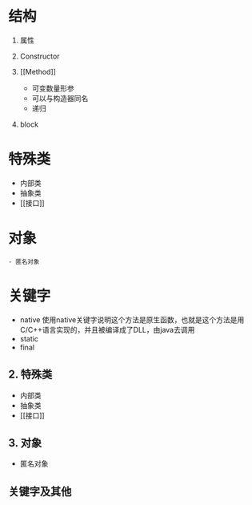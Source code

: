 
# 结构

1. 属性

2. Constructor

3. [[Method]]
	- 可变数量形参
	- 可以与构造器同名
	- 递归

4. block

# 特殊类

- 内部类
- 抽象类
- [[接口]]

# 对象

	- 匿名对象

# 关键字

- native
	使用native关键字说明这个方法是原生函数，也就是这个方法是用C/C++语言实现的，并且被编译成了DLL，由java去调用
- static
- final


## 2. 特殊类

- 内部类
- 抽象类
- [[接口]]

## 3. 对象

- 匿名对象

## 关键字及其他

